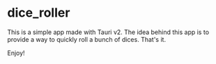# dice_roller

This is a simple app made with Tauri v2. The idea behind this app is to provide a way to quickly roll a bunch of dices. That's it.

Enjoy!
